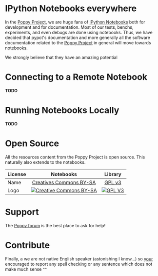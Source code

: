 # IPython Notebooks everywhere

In the [Poppy Project](https://www.poppy-project.org), we are huge fans of [IPython Notebooks](http://ipython.org/notebook.html) both for development and for documentation. Most of our tests, benchs, experiments, and even debugs are done using notebooks. Thus, we have decided that pypot's documentation and more generally all the software documentation related to the [Poppy Project](https://www.poppy-project.org) in general will move towards notebooks.

We strongly believe that they have an amazing potential 

# Connecting to a Remote Notebook

**TODO**

# Running Notebooks Locally

**TODO**

# Open Source
All the resources content from the Poppy Project is open source. This naturally also extends to the notebooks. 

  License     |     Notebooks    |   Library      |
| ----------- | :-------------: | :-------------: |
| Name  | [Creatives Commons BY-SA](http://creativecommons.org/licenses/by-sa/4.0/)  |[GPL v3](http://www.gnu.org/licenses/gpl.html)  |
| Logo  | [![Creative Commons BY-SA](https://i.creativecommons.org/l/by-sa/4.0/88x31.png) ](http://creativecommons.org/licenses/by-sa/4.0/)  |[![GPL V3](https://www.gnu.org/graphics/gplv3-88x31.png)](http://www.gnu.org/licenses/gpl.html)  |

# Support
The [Poppy forum](forum.poppy-project.org) is the best place to ask for help!

# Contribute


Finally, a we are not native English speaker (astonishing I know...) so [your](http://www.troll.me/images2/grammar-correction-guy/your-youre-welcome.jpg) encouraged to report any spell checking or any sentence which does not make much sense ^^
